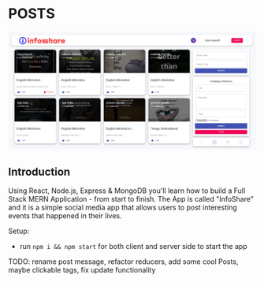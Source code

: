 # POSTS

![Sample Posts](./client/src/images/preview.jpg)

## Introduction

Using React, Node.js, Express & MongoDB you'll learn how to build a Full Stack MERN Application - from start to finish. The App is called "InfoShare" and it is a simple social media app that allows users to post interesting events that happened in their lives.

Setup:

- run `npm i && npm start` for both client and server side to start the app

TODO:
rename post message,
refactor reducers,
add some cool Posts,
maybe clickable tags,
fix update functionality
